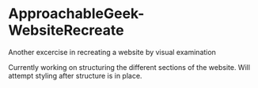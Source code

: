 # ApproachableGeek-WebsiteRecreate
Another excercise in recreating a website by visual examination

Currently working on structuring the different sections of the website.
Will attempt styling after structure is in place.

